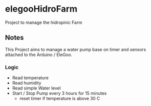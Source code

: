 # elegooHidroFarm
Project to manage the hidropinic Farm

## Notes
This Project aims to manage a water pump base on timer and sensors attached to the Arduino / EleGoo.

### Logic

- Read temperature
- Read humidity
- Read simple Water level
- Start / Stop Pump every 3 hours for 15 minutes
    - reset timer if temperature is above 30 C
